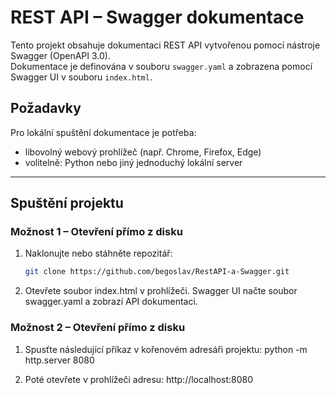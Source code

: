# REST API – Swagger dokumentace

Tento projekt obsahuje dokumentaci REST API vytvořenou pomocí nástroje Swagger (OpenAPI 3.0).  
Dokumentace je definována v souboru `swagger.yaml` a zobrazena pomocí Swagger UI v souboru `index.html`.

## Požadavky

Pro lokální spuštění dokumentace je potřeba:

- libovolný webový prohlížeč (např. Chrome, Firefox, Edge)
- volitelně: Python nebo jiný jednoduchý lokální server

---

## Spuštění projektu

### Možnost 1 – Otevření přímo z disku
1. Naklonujte nebo stáhněte repozitář:
   ```bash
   git clone https://github.com/begoslav/RestAPI-a-Swagger.git

2. Otevřete soubor index.html v prohlížeči.
    Swagger UI načte soubor swagger.yaml a zobrazí API dokumentaci.


### Možnost 2 – Otevření přímo z disku
1. Spusťte následující příkaz v kořenovém adresáři projektu:
    python -m http.server 8080

2. Poté otevřete v prohlížeči adresu:
    http://localhost:8080  

